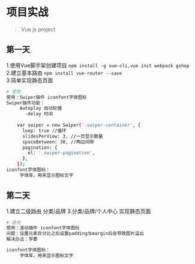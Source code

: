 # 项目实战

>  Vue.js project

## 第一天
1.使用Vue脚手架创建项目 `npm install -g vue-cli,vue init webpack gshop`
2.建立基本路由 `npm install vue-router --save`  
3.简单实现静态页面 
``` bash
# 使用
使用：Swiper插件 iconfont字体图标
Swiper插件功能：
     Autoplay 自动轮播
       -delay 时间
     
    var swiper = new Swiper('.swiper-container', {
      loop: true //循环
      slidesPerView: 3, //一页显示数量
      spaceBetween: 30, //两边间隙
      pagination: {
        el: '.swiper-pagination',
      },
    });
iconfont字体图标：
     字体库，用来显示图标文字
```

## 第二天
1.建立二级路由 分类/品牌
3.分类/品牌/个人中心 实现静态页面 
``` bash
# 使用
使用：滚动插件 iconfont字体图标
问题：设置元素百分比之后设置padding与margin后会导致图片溢出
解决办法：学委

iconfont字体图标：
     字体库，用来显示图标文字
```